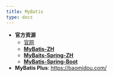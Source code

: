 ```yaml
---
title: MyBatis
type: docs
---
```




- **官方资源**
  - [官网](https://mybatis.org/mybatis-3/)
  - [**MyBatis-ZH**](https://mybatis.org/mybatis-3/zh/index.html)
  - [**MyBaits-Spring-ZH**](http://mybatis.org/spring/zh/index.html)
  - [**MyBatis-Spring-Boot**](http://mybatis.org/spring-boot-starter/mybatis-spring-boot-autoconfigure/index.html)
- **MyBatis Plus**: https://baomidou.com/

